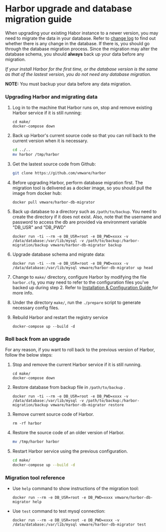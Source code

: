 # Harbor upgrade and database migration guide

When upgrading your existing Habor instance to a newer version, you may need to migrate the data in your database. Refer to [change log](../migration/changelog.md) to find out whether there is any change in the database. If there is, you should go through the database migration process. Since the migration may alter the database schema, you should **always** back up your data before any migration. 

*If your install Harbor for the first time, or the database version is the same as that of the lastest version, you do not need any database migration.*


**NOTE:** You must backup your data before any data migration.

### Upgrading Harbor and migrating data

1. Log in to the machine that Harbor runs on, stop and remove existing Harbor service if it is still running:

    ``` 
    cd make/
    docker-compose down
    ```

2.  Back up Harbor's current source code so that you can roll back to the current version when it is necessary.
    ```sh
    cd ../..
    mv harbor /tmp/harbor
    ```

3. Get the lastest source code from Github:
    ```sh
    git clone https://github.com/vmware/harbor
    ```
 
4. Before upgrading Harbor, perform database migration first.  The migration tool is delivered as a docker image, so you should pull the image from docker hub:

    ```
    docker pull vmware/harbor-db-migrator
    ```

5. Back up database to a directory such as `/path/to/backup`. You need to create the directory if it does not exist.  Also, note that the username and password to access the db are provided via environment variable "DB_USR" and "DB_PWD"

    ```
    docker run -ti --rm -e DB_USR=root -e DB_PWD=xxxx -v /data/database:/var/lib/mysql -v /path/to/backup:/harbor-migration/backup vmware/harbor-db-migrator backup
    ```

6.  Upgrade database schema and migrate data:

    ```
    docker run -ti --rm -e DB_USR=root -e DB_PWD=xxxx -v /data/database:/var/lib/mysql vmware/harbor-db-migrator up head
    ```

7. Change to `make/` directory, configure Harbor by modifying the file `harbor.cfg`, you may need to refer to the configuration files you've backed up during step 2. Refer to [Installation & Configuration Guide ](../docs/installation_guide.md) for more info.


8. Under the directory `make/`, run the `./prepare` script to generate necessary config files.
 
9. Rebuild Harbor and restart the registry service

    ```
    docker-compose up --build -d
    ```

### Roll back from an upgrade
For any reason, if you want to roll back to the previous version of Harbor, follow the below steps:

1. Stop and remove the current Harbor service if it is still running.

    ``` 
    cd make/
    docker-compose down
    ```
2. Restore database from backup file in `/path/to/backup` .

    ```
    docker run -ti --rm -e DB_USR=root -e DB_PWD=xxxx -v /data/database:/var/lib/mysql -v /path/to/backup:/harbor-migration/backup vmware/harbor-db-migrator restore
    ```

3. Remove current source code of Harbor.
    ``` 
    rm -rf harbor
    ```

4. Restore the source code of an older version of Harbor. 
    ```sh
    mv /tmp/harbor harbor
    ```

5. Restart Harbor service using the previous configuration.
    ```sh
    cd make/
    docker-compose up --build -d
    ```
    
### Migration tool reference
- Use `help` command to show instructions of the migration tool:

    ```docker run --rm -e DB_USR=root -e DB_PWD=xxxx vmware/harbor-db-migrator help```
    
- Use `test` command to test mysql connection:

    ```docker run --rm -e DB_USR=root -e DB_PWD=xxxx -v /data/database:/var/lib/mysql vmware/harbor-db-migrator test```

